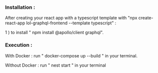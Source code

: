 

### Installation : 
After creating your react app with a typescript template with "npx create-react-app lol-graphql-frontend --template typescript" : 

1 ) to install " npm install @apollo/client graphql".

### Execution : 
With Docker : run " docker-compose up --build " in your terminal.

Without Docker : run " nest start " in your terminal
